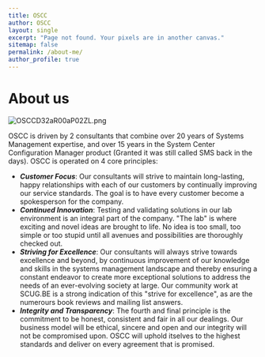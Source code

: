 ```yaml
---
title: OSCC
author: OSCC
layout: single
excerpt: "Page not found. Your pixels are in another canvas."
sitemap: false
permalink: /about-me/
author_profile: true
---
```

# About us

​![OSCCD32aR00aP02ZL.png][1] 

OSCC is driven by 2 consultants that combine over 20 years of Systems Management expertise, and over 15 years in the System Center Configuration Manager product (Granted it was still called SMS back in the days). OSCC is operated on 4 core principles:

* **_Customer Focus_**: Our consultants will strive to maintain long-lasting, happy relationships with each of our customers by continually improving our service standards. The goal is to have every customer become a spokesperson for the company.
* **_Continued Innovation_**: Testing and validating solutions in our lab environment is an integral part of the company. "The lab" is where exciting and novel ideas are brought to life. No idea is too small, too simple or too stupid until all avenues and possibilities are thoroughly checked out.
* **_Striving for Excellence_**: Our consultants will always strive towards excellence and beyond, by continuous improvement of our knowledge and skills in the systems management landscape and thereby ensuring a constant endeavor to create more exceptional solutions to address the needs of an ever-evolving society at large. Our community work at SCUG.BE is a strong indication of this "strive for excellence", as are the numerours book reviews and mailing list answers.
* **_Integrity and Transparency_**: The fourth and final principle is the commitment to be honest, consistent and fair in all our dealings. Our business model will be ethical, sincere and open and our integrity will not be compromised upon. OSCC will uphold itselves to the highest standards and deliver on every agreement that is promised.​

[1]: https://oscc1-public.sharepoint.com/SiteAssets/about-us/OSCCD32aR00aP02ZL.png